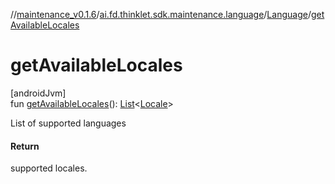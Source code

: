 //[maintenance_v0.1.6](../../../index.md)/[ai.fd.thinklet.sdk.maintenance.language](../index.md)/[Language](index.md)/[getAvailableLocales](get-available-locales.md)

# getAvailableLocales

[androidJvm]\
fun [getAvailableLocales](get-available-locales.md)(): [List](https://kotlinlang.org/api/latest/jvm/stdlib/kotlin.collections/-list/index.html)&lt;[Locale](https://docs.oracle.com/javase/8/docs/api/java/util/Locale.html)&gt;

List of supported languages

#### Return

supported locales.
